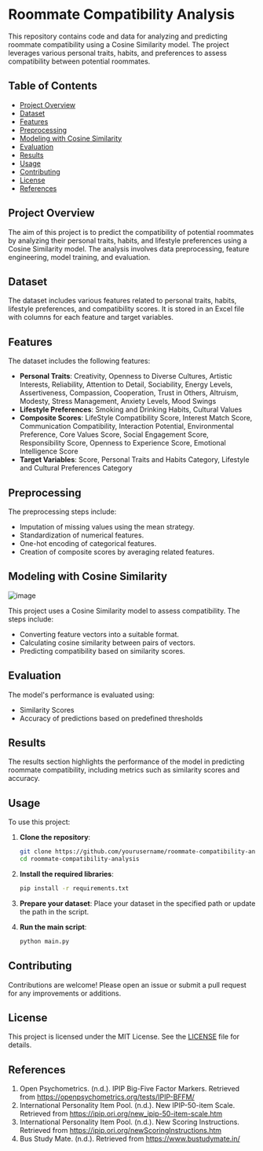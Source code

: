 # Roommate Compatibility Analysis

This repository contains code and data for analyzing and predicting roommate compatibility using a Cosine Similarity model. The project leverages various personal traits, habits, and preferences to assess compatibility between potential roommates.

## Table of Contents
- [Project Overview](#project-overview)
- [Dataset](#dataset)
- [Features](#features)
- [Preprocessing](#preprocessing)
- [Modeling with Cosine Similarity](#modeling-with-cosine-similarity)
- [Evaluation](#evaluation)
- [Results](#results)
- [Usage](#usage)
- [Contributing](#contributing)
- [License](#license)
- [References](#references)

## Project Overview

The aim of this project is to predict the compatibility of potential roommates by analyzing their personal traits, habits, and lifestyle preferences using a Cosine Similarity model. The analysis involves data preprocessing, feature engineering, model training, and evaluation.

## Dataset

The dataset includes various features related to personal traits, habits, lifestyle preferences, and compatibility scores. It is stored in an Excel file with columns for each feature and target variables.

## Features

The dataset includes the following features:

- **Personal Traits**: Creativity, Openness to Diverse Cultures, Artistic Interests, Reliability, Attention to Detail, Sociability, Energy Levels, Assertiveness, Compassion, Cooperation, Trust in Others, Altruism, Modesty, Stress Management, Anxiety Levels, Mood Swings
- **Lifestyle Preferences**: Smoking and Drinking Habits, Cultural Values
- **Composite Scores**: LifeStyle Compatibility Score, Interest Match Score, Communication Compatibility, Interaction Potential, Environmental Preference, Core Values Score, Social Engagement Score, Responsibility Score, Openness to Experience Score, Emotional Intelligence Score
- **Target Variables**: Score, Personal Traits and Habits Category, Lifestyle and Cultural Preferences Category

## Preprocessing

The preprocessing steps include:
- Imputation of missing values using the mean strategy.
- Standardization of numerical features.
- One-hot encoding of categorical features.
- Creation of composite scores by averaging related features.

## Modeling with Cosine Similarity
![image](https://github.com/Pradyumna-yes/Roommate-Pairing-ML-Model/assets/96283346/d007f1ca-8a46-4d49-b696-2d9a2d5aeae5)

This project uses a Cosine Similarity model to assess compatibility. The steps include:
- Converting feature vectors into a suitable format.
- Calculating cosine similarity between pairs of vectors.
- Predicting compatibility based on similarity scores.

## Evaluation

The model's performance is evaluated using:
- Similarity Scores
- Accuracy of predictions based on predefined thresholds

## Results

The results section highlights the performance of the model in predicting roommate compatibility, including metrics such as similarity scores and accuracy.

## Usage

To use this project:

1. **Clone the repository**:
    ```bash
    git clone https://github.com/yourusername/roommate-compatibility-analysis.git
    cd roommate-compatibility-analysis
    ```

2. **Install the required libraries**:
    ```bash
    pip install -r requirements.txt
    ```

3. **Prepare your dataset**: Place your dataset in the specified path or update the path in the script.

4. **Run the main script**:
    ```bash
    python main.py
    ```

## Contributing

Contributions are welcome! Please open an issue or submit a pull request for any improvements or additions.

## License

This project is licensed under the MIT License. See the [LICENSE](LICENSE) file for details.

## References

1. Open Psychometrics. (n.d.). IPIP Big-Five Factor Markers. Retrieved from https://openpsychometrics.org/tests/IPIP-BFFM/
2. International Personality Item Pool. (n.d.). New IPIP-50-item Scale. Retrieved from https://ipip.ori.org/new_ipip-50-item-scale.htm
3. International Personality Item Pool. (n.d.). New Scoring Instructions. Retrieved from https://ipip.ori.org/newScoringInstructions.htm
4. Bus Study Mate. (n.d.). Retrieved from https://www.bustudymate.in/
